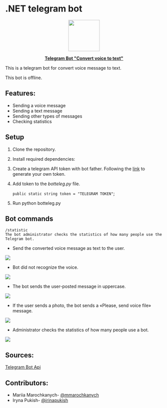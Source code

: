 # .NET telegram bot
<a href="https://t.me/voiceeeeeeeeeeeeee_bot"> <div align="center">
<img src="https://ozonetel.com/wp-content/uploads/2021/02/voicebot.jpg" width="100" height="100" />

<b> Telegram Bot "Convert voice to text"</b> 
</div></a>

This is a telegram bot for convert voice message to text.


This bot is offline. 
## Features:
* Sending a voice message
* Sending a text message
* Sending other types of messages
* Checking statistics


## Setup
1. Clone the repository.
2. Install required  dependencies: 
3. Create a telegram API token with bot father. Following the [link](https://medium.com/shibinco/create-a-telegram-bot-using-botfather-and-get-the-api-token-900ba00e0f39) to generate your own token.
4. Add token to the *botteleg.py* file.

     `public static string token = "TELEGRAM TOKEN"`;
5. Run python botteleg.py

## Bot commands
```
/statistic
The bot administrator checks the statistics of how many people use the Telegram bot.

```
*  Send the converted voice message as text to the user.

![](https://media.giphy.com/media/xGQo0wW4F494UCzDYl/giphy.gif)

*  Bot did not recognize the voice.

![](https://media.giphy.com/media/XWjK4iEZISN0bgBizH/giphy.gif)

*  The bot sends the user-posted message in uppercase.

![](https://media.giphy.com/media/ONRF6CsZRLMqbohApk/giphy.gif)

* If the user sends a photo, the bot sends a «Please, send voice file» message.

![](https://media.giphy.com/media/UjjZsWgkbFoduz9217/giphy.gif)

* Administrator checks the statistics of how many people use a bot.

![](https://media.giphy.com/media/ls9YSjXL7jjACAZtiA/giphy.gif)
## Sources:
[Telegram Bot Api](https://core.telegram.org/bots/api)


## Contributors:

- Mariia Marochkanych- [@mmarochkanych](https://github.com/mmarochkanych)
- Iryna Pukish- [@irinapukish](https://github.com/irinapukish)
